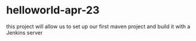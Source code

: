# helloworld-apr-23
this project will allow us to set up our first maven project and build it with a Jenkins server
